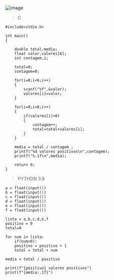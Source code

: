 ![image](https://github.com/lufffe/Beecrowd/assets/90646635/56a54d89-32d8-4e06-82a3-405f9fe230a8)

>C

	#include<stdio.h>

	int main()
	{

		double total,media;
		float valor,valores[6];
		int contagem,i;

		total=0;
		contagem=0;

		for(i=0;i<6;i++)
		{
			scanf("%f",&valor);
			valores[i]=valor;
		}

		for(i=0;i<6;i++)
		{
			if(valores[i]>0)
			{
				contagem++;
				total=total+valores[i];
			}
		}

		media = total / contagem ;
		printf("%d valores positivos\n",contagem);
		printf("%.1f\n",media);

		return 0;
	}
	
>PYTHON 3.9

	a = float(input())
	b = float(input())
	c = float(input())
	d = float(input())
	e = float(input())
	f = float(input())

	lista = a,b,c,d,e,f 
	positivo = 0
	total=0

	for num in lista:
	    if(num>0):
		positivo = positivo + 1
		total = total + num

	media = total / positivo

	print(f"{positivo} valores positivos")
	print(f"{media:.1f}")
